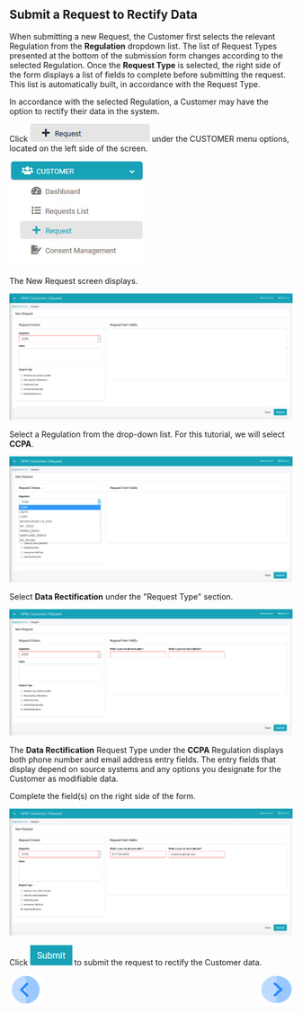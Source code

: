 ## Submit a Request to Rectify Data

When submitting a new Request, the Customer first selects the relevant Regulation from the **Regulation** dropdown list. The list of Request Types presented at the bottom of the submission form changes according to the selected Regulation. Once the **Request Type** is selected, the right side of the form displays a list of fields to complete before submitting the request. This list is automatically built, in accordance with the Request Type.

In accordance with the selected Regulation, a Customer may have the option to rectify their data in the system.

Click ![image](/articles/demo_project/DPM_Demo_Project/images/Customer_Request.jpg) under the CUSTOMER menu options, located on the left side of the screen. 

![image](/articles/demo_project/DPM_Demo_Project/images/Customer_Request_LeftPanel.jpg)     

The New Request screen displays.

![image](/articles/demo_project/DPM_Demo_Project/images/Customer_Request_Landing.jpg)

Select a Regulation from the drop-down list. For this tutorial, we will select **CCPA**.

![image](/articles/demo_project/DPM_Demo_Project/images/06_3_Purging_DeleteMyData_Reg.jpg)  

Select **Data Rectification** under the "Request Type" section.

![image](/articles/demo_project/DPM_Demo_Project/images/04_1_Rectify_Regulation.jpg)

The **Data Rectification** Request Type under the **CCPA** Regulation displays both phone number and email address entry fields. The entry fields that display depend on source systems and any options you designate for the Customer as modifiable data. 

Complete the field(s) on the right side of the form.  

![image](/articles/demo_project/DPM_Demo_Project/images/04_2_Rectify_FormFields.jpg)     

Click ![image](/articles/demo_project/DPM_Demo_Project/images/06_ICON_Submit.jpg) to submit the request to rectify the Customer data.



[![Previous](/articles/demo_project/DPM_Demo_Project/images/Previous.png)]( /articles/demo_project/DPM_Demo_Project/04_Rectify/03_03_Rectify_Login.md)[<img align="right" width="60" height="54" src="/articles/demo_project/DPM_Demo_Project/images/Next.png">](/articles/demo_project/DPM_Demo_Project/04_Rectify/03_05_Rectify_Ensure_Marked_Complete.md)
